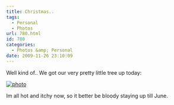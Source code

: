 ```yaml
---
title: Christmas..
tags:
  - Personal
  - Photos
url: 780.html
id: 780
categories:
  - Photos &amp; Personal
date: 2009-11-26 23:10:09
---
```


Well kind of.. We got our very pretty little tree up today:
<!-- more -->
[![photo](https://mikecann.co.uk/wp-content/uploads/2009/11/photo1.jpg "photo")](https://mikecann.co.uk/wp-content/uploads/2009/11/photo1.jpg)

Im all hot and itchy now, so it better be bloody staying up till June.